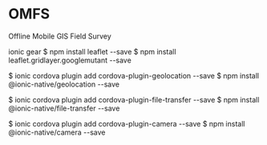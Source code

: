 # OMFS
Offline Mobile GIS Field Survey 

ionic gear 
$ npm install leaflet --save
$ npm install leaflet.gridlayer.googlemutant --save 

$ ionic cordova plugin add cordova-plugin-geolocation --save
$ npm install @ionic-native/geolocation --save

$ ionic cordova plugin add cordova-plugin-file-transfer --save
$ npm install @ionic-native/file-transfer --save

$ ionic cordova plugin add cordova-plugin-camera --save 
$ npm install @ionic-native/camera --save 